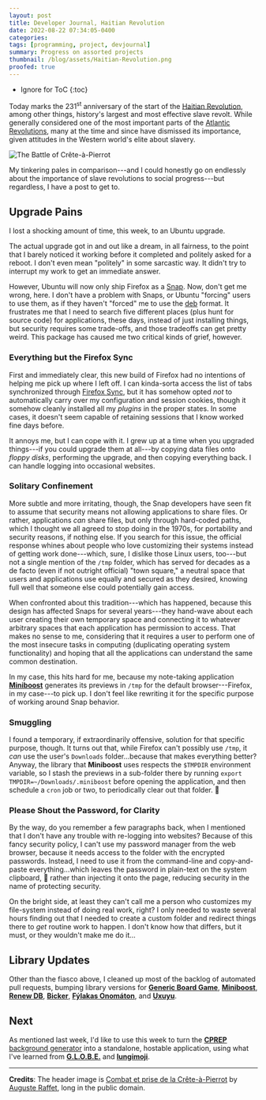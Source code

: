 ```yaml
---
layout: post
title: Developer Journal, Haitian Revolution
date: 2022-08-22 07:34:05-0400
categories:
tags: [programming, project, devjournal]
summary: Progress on assorted projects
thumbnail: /blog/assets/Haitian-Revolution.png
proofed: true
---
```


* Ignore for ToC
{:toc}

Today marks the 231<sup>st</sup> anniversary of the start of the [Haitian Revolution](https://en.wikipedia.org/wiki/Haitian_Revolution), among other things, history's largest and most effective slave revolt.  While generally considered one of the most important parts of the [Atlantic Revolutions](https://en.wikipedia.org/wiki/Atlantic_Revolutions), many at the time and since have dismissed its importance, given attitudes in the Western world's elite about slavery.

![The Battle of Crête-à-Pierrot](/blog/assets/Haitian-Revolution.png "I like how, opposite of the repulsive caricatures of Black people in media, this painting portrays white people with sickly skin, tiny mouths, and identical mustaches.")

My tinkering pales in comparison---and I could honestly go on endlessly about the importance of slave revolutions to social progress---but regardless, I have a post to get to.

## Upgrade Pains

I lost a shocking amount of time, this week, to an Ubuntu upgrade.

The actual upgrade got in and out like a dream, in all fairness, to the point that I barely noticed it working before it completed and politely asked for a reboot.  I don't even mean "politely" in some sarcastic way.  It didn't try to interrupt my work to get an immediate answer.

However, Ubuntu will now only ship Firefox as a [Snap](https://en.wikipedia.org/wiki/Snap_%28software%29).  Now, don't get me wrong, here.  I don't have a problem with Snaps, or Ubuntu "forcing" users to use them, as if they haven't "forced" me to use the [deb](https://en.wikipedia.org/wiki/Deb_%28file_format%29) format.  It frustrates me that I need to search five different places (plus hunt for source code) for applications, these days, instead of just installing things, but security requires some trade-offs, and those tradeoffs can get pretty weird.  This package has caused me two critical kinds of grief, however.

### Everything but the Firefox Sync

First and immediately clear, this new build of Firefox had no intentions of helping me pick up where I left off.  I can kinda-sorta access the list of tabs synchronized through [Firefox Sync](https://en.wikipedia.org/wiki/Firefox_Sync), but it has somehow opted *not* to automatically carry over my configuration and session cookies, though it somehow cleanly installed all my *plugins* in the proper states.  In some cases, it doesn't seem capable of retaining sessions that I know worked fine days before.

It annoys me, but I can cope with it.  I grew up at a time when you upgraded things---if you could upgrade them at all---by copying data files onto *floppy disks*, performing the upgrade, and then copying everything back.  I can handle logging into occasional websites.

### Solitary Confinement

More subtle and more irritating, though, the Snap developers have seen fit to assume that security means not allowing applications to share files.  Or rather, applications *can* share files, but only through hard-coded paths, which I thought we all agreed to stop doing in the 1970s, for portability and security reasons, if nothing else.  If you search for this issue, the official response whines about people who love customizing their systems instead of getting work done---which, sure, I dislike those Linux users, too---but not a single mention of the `/tmp` folder, which has served for decades as a de facto (even if not outright official) "town square," a neutral space that users and applications use equally and secured as they desired, knowing full well that someone else could potentially gain access.

When confronted about this tradition---which has happened, because this design has affected Snaps for several years---they hand-wave about each user creating their own temporary space and connecting it to whatever arbitrary spaces that each application has permission to access.  That makes no sense to me, considering that it requires a user to perform one of the most insecure tasks in computing (duplicating operating system functionality) and hoping that all the applications can understand the same common destination.

In my case, this hits hard for me, because my note-taking application [**Miniboost**](https://github.com/jcolag/Miniboost) generates its previews in `/tmp` for the default browser---Firefox, in my case---to pick up.  I don't feel like rewriting it for the specific purpose of working around Snap behavior.

### Smuggling

I found a temporary, if extraordinarily offensive, solution for that specific purpose, though.  It turns out that, while Firefox can't possibly use `/tmp`, it *can* use the user's `Downloads` folder...because that makes everything better?  Anyway, the library that **Miniboost** uses respects the `$TMPDIR` environment variable, so I stash the previews in a sub-folder there by running `export TMPDIR=~/Downloads/.miniboost` before opening the application, and then schedule a `cron` job or two, to periodically clear out that folder.  🤮

### Please Shout the Password, for Clarity

By the way, do you remember a few paragraphs back, when I mentioned that I don't have any trouble with re-logging into websites?  Because of this fancy security policy, I can't use my password manager from the web browser, because it needs access to the folder with the encrypted passwords.  Instead, I need to use it from the command-line and copy-and-paste everything...which leaves the password in plain-text on the system clipboard, 🤦 rather than injecting it onto the page, reducing security in the name of protecting security.

On the bright side, at least they can't call me a person who customizes my file-system instead of doing real work, right?  I only needed to waste several hours finding out that I needed to create a custom folder and redirect things there to *get* routine work to happen.  I don't know how that differs, but it must, or they wouldn't make me do it...

## Library Updates

Other than the fiasco above, I cleaned up most of the backlog of automated pull requests, bumping library versions for [**Generic Board Game**](https://github.com/jcolag/generic-board-game), [**Miniboost**](https://github.com/jcolag/Miniboost), [**Renew DB**](https://github.com/jcolag/RenewDB), [**Bicker**](https://github.com/jcolag/Bicker), [**Fýlakas Onomáton**](https://github.com/jcolag/fylakas-onomaton), and [**Uxuyu**](https://github.com/jcolag/Uxuyu).

## Next

As mentioned last week, I'd like to use this week to turn the [**CPREP** background generator](https://github.com/jcolag/background-generator) into a standalone, hostable application, using what I've learned from [**G.L.O.B.E.**](https://github.com/jcolag/g-l-o-b-e) and [**Iungimoji**](https://github.com/jcolag/iungimoji).

* * *

**Credits**:  The header image is [Combat et prise de la Crête-à-Pierrot](https://commons.wikimedia.org/wiki/File:Haitian_Revolution.jpg) by [Auguste Raffet](https://en.wikipedia.org/wiki/Auguste_Raffet), long in the public domain.
